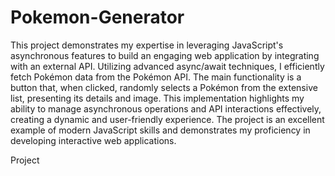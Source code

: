 # Pokemon-Generator

This project demonstrates my expertise in leveraging JavaScript's asynchronous features to build an engaging web application by integrating with an external API. Utilizing advanced async/await techniques, I efficiently fetch Pokémon data from the Pokémon API. The main functionality is a button that, when clicked, randomly selects a Pokémon from the extensive list, presenting its details and image. This implementation highlights my ability to manage asynchronous operations and API interactions effectively, creating a dynamic and user-friendly experience. The project is an excellent example of modern JavaScript skills and demonstrates my proficiency in developing interactive web applications.

Project

